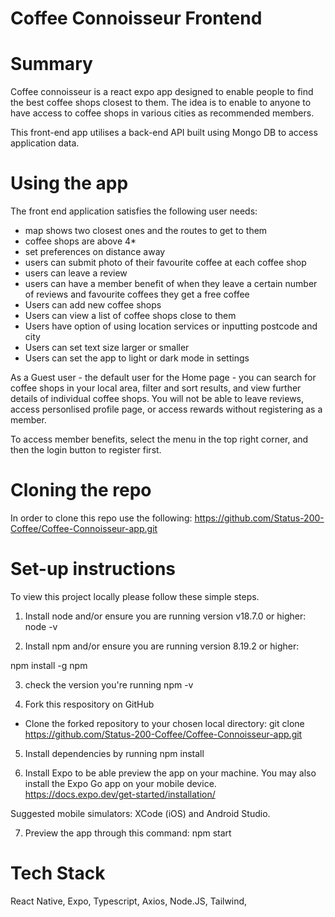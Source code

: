 # Coffee Connoisseur Frontend

# Summary
Coffee connoisseur is a react expo app designed to enable people to find the best coffee shops closest to them. The idea is to enable to anyone to have access to coffee shops in various cities as recommended members.

This front-end app utilises a back-end API built using Mongo DB to access application data.

# Using the app
The front end application satisfies the following user needs:

- map shows two closest ones and the routes to get to them
- coffee shops are above 4*
- set preferences on distance away
- users can submit photo of their favourite coffee at each coffee shop
- users can leave a review
- users can have a member benefit of when they leave a certain number of reviews
    and favourite coffees they get a free coffee
- Users can add new coffee shops  
- Users can view a list of coffee shops close to them 
- Users have option of using location services or inputting postcode and city
- Users can set text size larger or smaller
- Users can set the app to light or dark mode in settings

As a Guest user - the default user for the Home page - you can search for coffee shops in your local area, filter and sort results, and view further details of individual coffee shops. You will not be able to leave reviews, access personlised profile page, or access rewards without registering as a member. 

To access member benefits, select the menu in the top right corner, and then the login button to register first. 

# Cloning the repo

In order to clone this repo use the following:
https://github.com/Status-200-Coffee/Coffee-Connoisseur-app.git


# Set-up instructions
To view this project locally please follow these simple steps.

1. Install node and/or ensure you are running version v18.7.0 or higher:
node -v

2. Install npm and/or ensure you are running version 8.19.2 or higher:

npm install -g npm

3. check the version you're running
npm -v

4. Fork this respository on GitHub

- Clone the forked repository to your chosen local directory:
git clone https://github.com/Status-200-Coffee/Coffee-Connoisseur-app.git

5. Install dependencies by running
npm install

6. Install Expo to be able preview the app on your machine. You may also install the Expo Go app on your mobile device.
https://docs.expo.dev/get-started/installation/

 Suggested mobile simulators: XCode (iOS) and Android Studio.

7. Preview the app through this command:
npm start


# Tech Stack
React Native, Expo, Typescript, Axios, Node.JS, Tailwind, 
